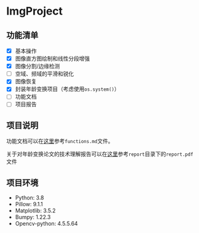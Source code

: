 # ImgProject

## 功能清单

- [x] 基本操作
- [x] 图像直方图绘制和线性分段增强
- [x] 图像分割/边缘检测
- [ ] 空域、频域的平滑和锐化
- [x] 图像恢复
- [x] 封装年龄变换项目（考虑使用`os.system()`）
- [ ] 功能文档
- [ ] 项目报告

## 项目说明

功能文档可以在[这里](./functions.md)参考`functions.md`文件。

关于对年龄变换论文的技术理解报告可以在[这里](./report/report.pdf)参考`report`目录下的`report.pdf`文件

## 项目环境

- Python: 3.8
- Pillow: 9.1.1
- Matplotlib: 3.5.2
- Bumpy: 1.22.3
- Opencv-python: 4.5.5.64